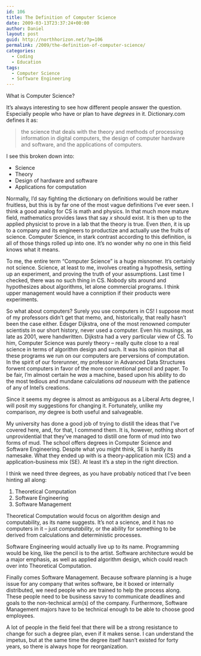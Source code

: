 ```yaml
---
id: 106
title: The Definition of Computer Science
date: 2009-03-13T23:37:24+00:00
author: Daniel
layout: post
guid: http://northhorizon.net/?p=106
permalink: /2009/the-definition-of-computer-science/
categories:
  - Coding
  - Education
tags:
  - Computer Science
  - Software Engineering
---
```

What is Computer Science?

It&#8217;s always interesting to see how different people answer the question. Especially people who have or plan to have _degrees_ in it. Dictionary.com defines it as:

> the science that deals with the theory and methods of processing information in digital computers, the design of computer hardware and software, and the applications of computers.

I see this broken down into:

  * Science
  * Theory
  * Design of hardware and software
  * Applications for computation

Normally, I&#8217;d say fighting the dictionary on definitions would be rather fruitless, but this is by far one of the most vague definitions I&#8217;ve ever seen. I think a good analog for CS is math and physics. In that much more mature field, mathematics provides laws that say _x_ should exist. It is then up to the applied physicist to prove in a lab that the theory is true. Even _then_, it is up to a company and its engineers to productize and actually use the fruits of science. Computer Science, in stark contrast according to this definition, is all of those things rolled up into one. It&#8217;s no wonder why no one in this field knows what it means.<!--more-->

To me, the entire term &#8220;Computer Science&#8221; is a huge misnomer. It&#8217;s certainly not science. Science, at least to me, involves creating a hypothesis, setting up an experiment, and proving the truth of your assumptions. Last time I checked, there was no such thing in CS. Nobody sits around and hypothesizes about algorithms, let alone commercial programs. I think upper management would have a conniption if their products were experiments.

So what about computers? Surely you use computers in CS! I suppose most of my professors didn&#8217;t get that memo, and, historically, that really hasn&#8217;t been the case either. Edsger Dijkstra, one of the most renowned computer scientists in our short history, never used a computer. Even his musings, as late as 2001, were handwritten. Dijkstra had a very particular view of CS. To him, Computer Science was purely theory &#8211; really quite close to a real science in terms of algorithm design and such. It was his opinion that all these programs we run on our computers are perversions of computation. In the spirit of our forerunner, my professor in Advanced Data Structures forwent computers in favor of the more conventional pencil and paper. To be fair, I&#8217;m almost certain he _was_ a machine, based upon his ability to do the most tedious and mundane calculations _ad nauseum_ with the patience of any of Intel&#8217;s creations.

Since it seems my degree is almost as ambiguous as a Liberal Arts degree, I will posit my suggestions for changing it. Fortunately, unlike my comparison, _my_ degree is both useful and salvageable.

My university has done a good job of trying to distill the ideas that I&#8217;ve covered here, and, for that, I commend them. It is, however, nothing short of unprovidential that they&#8217;ve managed to distill one form of mud into two forms of mud. The school offers degrees in Computer Science and Software Engineering. Despite what you might think, SE is hardly its namesake. What they ended up with is a theory-application mix (CS) and a application-business mix (SE). At least it&#8217;s a step in the right direction.

I think we need three degrees, as you have probably noticed that I&#8217;ve been hinting all along:

  1. Theoretical Computation
  2. Software Engineering
  3. Software Management

Theoretical Computation would focus on algorithm design and computability, as its name suggests. It&#8217;s not a science, and it has no computers in it &#8211; just _computability_, or the ability for something to be derived from calculations and deterministic processes.

Software Engineering would actually live up to its name. Programming would be king, like the pencil is to the artist. Software architecture would be a major emphasis, as well as applied algorithm design, which could reach over into Theoretical Computation.

Finally comes Software Management. Because software planning is a huge issue for any company that writes software, be it boxed or internally distributed, we need people who are trained to help the process along. These people need to be business savvy to communicate deadlines and goals to the non-technical arm(s) of the company. Furthermore, Software Management majors have to be technical enough to be able to choose good employees.

A lot of people in the field feel that there will be a strong resistance to change for such a degree plan, even if it makes sense. I can understand the impetus, but at the same time the degree itself hasn&#8217;t existed for forty years, so there is always hope for reorganization.
